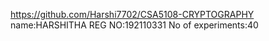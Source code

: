 https://github.com/Harshi7702/CSA5108-CRYPTOGRAPHY
name:HARSHITHA
REG NO:192110331
No of experiments:40
